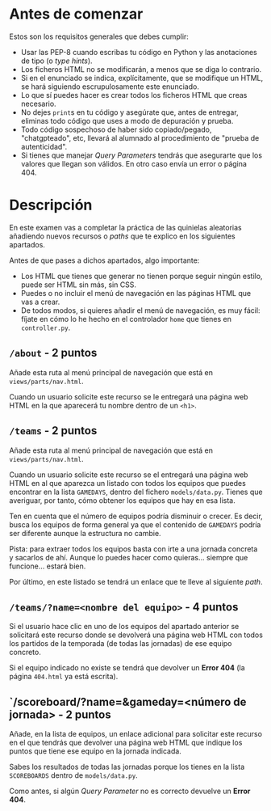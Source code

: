 # Antes de comenzar
Estos son los requisitos generales que debes cumplir:

- Usar las PEP-8 cuando escribas tu código en Python y las anotaciones de tipo (o *type hints*).
- Los ficheros HTML no se modificarán, a menos que se diga lo contrario.
- Si en el enunciado se indica, explícitamente, que se modifique un HTML, se hará siguiendo escrupulosamente este enunciado.
- Lo que sí puedes hacer es crear todos los ficheros HTML que creas necesario.
- No dejes `print`s en tu código y asegúrate que, antes de entregar, eliminas todo código que uses a modo de depuración y prueba.
- Todo código sospechoso de haber sido copiado/pegado, "chatgpteado", etc, llevará al alumnado al procedimiento de "prueba de autenticidad".
- Si tienes que manejar *Query Parameters* tendrás que asegurarte que los valores que llegan son válidos. En otro caso envía un error o página 404.

# Descripción
En este examen vas a completar la práctica de las quinielas aleatorias añadiendo nuevos recursos o *paths* que te explico en los siguientes apartados.

Antes de que pases a dichos apartados, algo importante:
- Los HTML que tienes que generar no tienen porque seguir ningún estilo, puede ser HTML sin más, sin CSS.
- Puedes o no incluir el menú de navegación en las páginas HTML que vas a crear.
- De todos modos, si quieres añadir el menú de navegación, es muy fácil: fíjate en cómo lo he hecho en el controlador `home` que tienes en `controller.py`.

## `/about` - 2 puntos
Añade esta ruta al menú principal de navegación que está en `views/parts/nav.html`.

Cuando un usuario solicite este recurso se le entregará una página web HTML en la que aparecerá tu nombre dentro de un `<h1>`.

## `/teams` - 2 puntos
Añade esta ruta al menú principal de navegación que está en `views/parts/nav.html`.

Cuando un usuario solicite este recurso se el entregará una página web HTML en al que aparezca un listado con todos los equipos que puedes encontrar en la lista `GAMEDAYS`, dentro del fichero `models/data.py`. Tienes que averiguar, por tanto, cómo obtener los equipos que hay en esa lista.

Ten en cuenta que el número de equipos podría disminuir o crecer. Es decir, busca los equipos de forma general ya que el contenido de `GAMEDAYS` podría ser diferente aunque la estructura no cambie.

Pista: para extraer todos los equipos basta con irte a una jornada concreta y sacarlos de ahí. Aunque lo puedes hacer como quieras... siempre que funcione... estará bien.

Por último, en este listado se tendrá un enlace que te lleve al siguiente *path*.

## `/teams/?name=<nombre del equipo>` - 4 puntos
Si el usuario hace clic en uno de los equipos del apartado anterior se solicitará este recurso donde se devolverá una página web HTML con todos los partidos de la temporada (de todas las jornadas) de ese equipo concreto.

Si el equipo indicado no existe se tendrá que devolver un **Error 404** (la página `404.html` ya está escrita).

## `/scoreboard/?name=<nombre del equipo>&gameday=<número de jornada> - 2 puntos
Añade, en la lista de equipos, un enlace adicional para solicitar este recurso en el que tendrás que devolver una página web HTML que indique los puntos que tiene ese equipo en la jornada indicada.

Sabes los resultados de todas las jornadas porque los tienes en la lista `SCOREBOARDS` dentro de `models/data.py`.

Como antes, si algún *Query Parameter* no es correcto devuelve un **Error 404**.
